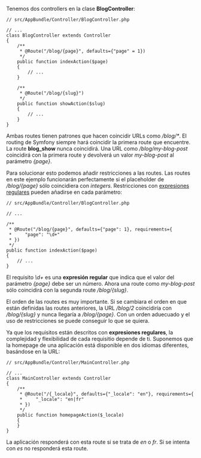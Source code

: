 Tenemos dos controllers en la clase **BlogController**:

```
// src/AppBundle/Controller/BlogController.php

// ...
class BlogController extends Controller
{
    /**
     * @Route("/blog/{page}", defaults={"page" = 1})
     */
    public function indexAction($page)
    {
        // ...
    }

    /**
     * @Route("/blog/{slug}")
     */
    public function showAction($slug)
    {
        // ...
    }
}
```

Ambas routes tienen patrones que hacen coincidir URLs como _/blog/*_. El routing de Symfony siempre hará coincidir la primera route que encuentre. La route **blog_show** nunca coincidirá. Una URL como _/blog/my-blog-post_ coincidirá con la primera route y devolverá un valor _my-blog-post_ al parámetro _{page}_.

Para solucionar esto podemos añadir restricciones a las routes. Las routes en este ejemplo funcionarán perfectamente si el placeholder de _/blog/{page}_ sólo coincidiera con _integers_. Restricciones con [expresiones regulares](http://diego.com.es/expresiones-regulares-en-php) pueden añadirse en cada parámetro:

```
// src/AppBundle/Controller/BlogController.php

// ...

/**
 * @Route("/blog/{page}", defaults={"page": 1}, requirements={
 *     "page": "\d+"
 * })
 */
public function indexAction($page)
{
    // ...
}
```

El requisito _\d+_ es una **expresión regular** que indica que el valor del parámetro _{page}_ debe ser un número. Ahora una route como _my-blog-post_  sólo coincidirá con la segunda route _/blog/{slug}_.

El orden de las routes es muy importante. Si se cambiara el orden en que están definidas las routes anteriores, la URL _/blog/2_ coincidiría con _/blog/{slug}_ y nunca llegaría a _/blog/{page}_. Con un orden aduecuado y el uso de restricciones se puede conseguir lo que se quiera.

Ya que los requisitos están descritos con **expresiones regulares**, la complejidad y flexibilidad de cada requisitio depende de ti. Suponemos que la homepage de una aplicación está disponible en dos idiomas diferentes, basándose en la URL:

```
// src/AppBundle/Controller/MainController.php

// ...
class MainController extends Controller
{
    /**
     * @Route("/{_locale}", defaults={"_locale": "en"}, requirements={
     *     "_locale": "en|fr"
     * })
     */
    public function homepageAction($_locale)
    {
    }
}
```

La aplicación responderá con esta route si se trata de _en_ o _fr_. Si se intenta con _es_ no responderá esta route.